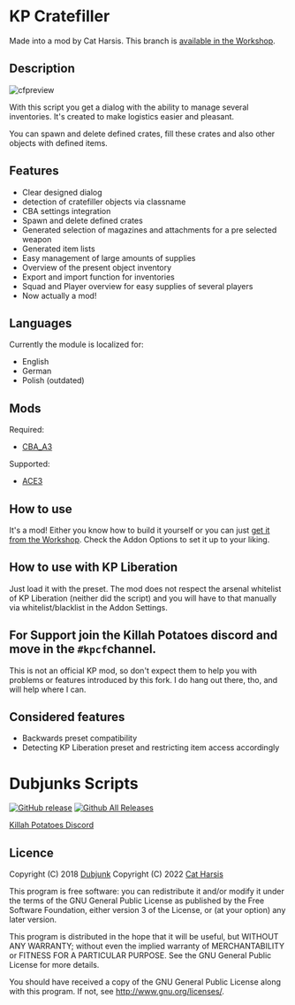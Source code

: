 # KP Cratefiller

Made into a mod by Cat Harsis. This branch is [available in the Workshop](https://steamcommunity.com/sharedfiles/filedetails/?id=2869863861).


## Description
![cfpreview](https://i.imgur.com/f1SBQzP.jpg)

With this script you get a dialog with the ability to manage several inventories. It's created to make logistics easier and pleasant.

You can spawn and delete defined crates, fill these crates and also other objects with defined items.

## Features

* Clear designed dialog
* detection of cratefiller objects via classname
* CBA settings integration
* Spawn and delete defined crates
* Generated selection of magazines and attachments for a pre selected weapon
* Generated item lists
* Easy management of large amounts of supplies
* Overview of the present object inventory
* Export and import function for inventories
* Squad and Player overview for easy supplies of several players
* Now actually a mod!

## Languages

Currently the module is localized for:
* English
* German
* Polish (outdated)

## Mods

Required:
* [CBA_A3](https://steamcommunity.com/workshop/filedetails/?id=450814997)

Supported:
* [ACE3](https://steamcommunity.com/sharedfiles/filedetails/?id=463939057)

## How to use

It's a mod! Either you know how to build it yourself or you can just [get it from the Workshop](https://steamcommunity.com/sharedfiles/filedetails/?id=2869863861).
Check the Addon Options to set it up to your liking.

## How to use with KP Liberation

Just load it with the preset. 
The mod does not respect the arsenal whitelist of KP Liberation (neither did the script) and you will have to that manually via whitelist/blacklist in the Addon Settings.

## For Support join the Killah Potatoes discord and move in the `#kpcf`channel.

This is not an official KP mod, so don't expect them to help you with problems or features introduced by this fork. I do hang out there, tho, and will help where I can.

## Considered features

* Backwards preset compatibility
* Detecting KP Liberation preset and restricting item access accordingly

# Dubjunks Scripts
[![GitHub release](https://img.shields.io/github/release/KillahPotatoes/dubjunks-scripts.svg)](https://github.com/KillahPotatoes/dubjunks-scripts/releases)
[![Github All Releases](https://img.shields.io/github/downloads/KillahPotatoes/dubjunks-scripts/total.svg)](https://github.com/KillahPotatoes/dubjunks-scripts)

[Killah Potatoes Discord](https://discord.gg/fjSPn8t)

## Licence
Copyright (C) 2018 [Dubjunk](https://github.com/Dubjunk)
Copyright (C) 2022 [Cat Harsis](https://github.com/TACHarsis)

This program is free software: you can redistribute it and/or modify it under the terms of the GNU General Public License as published by the Free Software Foundation, either version 3 of the License, or (at your option) any later version.

This program is distributed in the hope that it will be useful, but WITHOUT ANY WARRANTY; without even the implied warranty of MERCHANTABILITY or FITNESS FOR A PARTICULAR PURPOSE. See the GNU General Public License for more details.

You should have received a copy of the GNU General Public License along with this program. If not, see http://www.gnu.org/licenses/.
